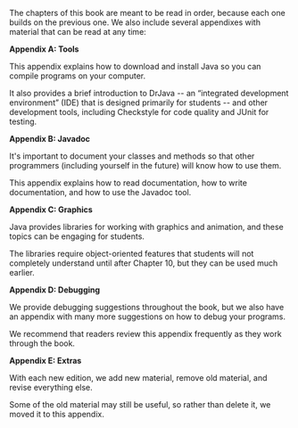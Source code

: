 The chapters of this book are meant to be read in order, because each one builds on the previous one.
We also include several appendixes with material that can be read at any time:



**Appendix A: Tools**



This appendix explains how to download and install Java so you can compile programs on your computer.

It also provides a brief introduction to DrJava -- an “integrated development environment” (IDE) that is designed primarily for students -- and other development tools, including Checkstyle for code quality and JUnit for testing.



**Appendix B: Javadoc**



It's important to document your classes and methods so that other programmers (including yourself in the future) will know how to use them.

This appendix explains how to read documentation, how to write documentation, and how to use the Javadoc tool.



**Appendix C: Graphics**



Java provides libraries for working with graphics and animation, and these topics can be engaging for students.

The libraries require object-oriented features that students will not completely understand until after Chapter 10, but they can be used much earlier.



**Appendix D: Debugging**



We provide debugging suggestions throughout the book, but we also have an appendix with many more suggestions on how to debug your programs.

We recommend that readers review this appendix frequently as they work through the book.



**Appendix E: Extras**



With each new edition, we add new material, remove old material, and revise everything else.

Some of the old material may still be useful, so rather than delete it, we moved it to this appendix.